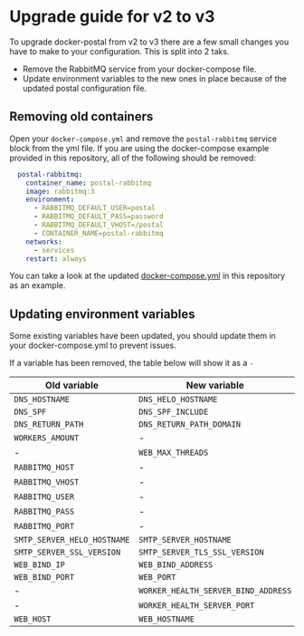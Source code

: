 # Upgrade guide for v2 to v3

To upgrade docker-postal from v2 to v3 there are a few small changes you have to make to your configuration.
This is split into 2 taks.

- Remove the RabbitMQ service from your docker-compose file.
- Update environment variables to the new ones in place because of the updated postal configuration file.


## Removing old containers
Open your `docker-compose.yml` and remove the `postal-rabbitmq` service block from the yml file.
If you are using the docker-compose example provided in this repository, all of the following should be removed:
```yml
  postal-rabbitmq:
    container_name: postal-rabbitmq
    image: rabbitmq:3
    environment:
      - RABBITMQ_DEFAULT_USER=postal
      - RABBITMQ_DEFAULT_PASS=password
      - RABBITMQ_DEFAULT_VHOST=/postal
      - CONTAINER_NAME=postal-rabbitmq
    networks:
      - services
    restart: always
```
You can take a look at the updated [docker-compose.yml](examples/docker-compose.yml) in this repository as an example.

## Updating environment variables
Some existing variables have been updated, you should update them in your docker-compose.yml to prevent issues.

If a variable has been removed, the table below will show it as a `-`

| Old variable                  | New variable                          |
| ----------------------------- | ------------------------------------- |
| `DNS_HOSTNAME`                | `DNS_HELO_HOSTNAME`                   |
| `DNS_SPF`                     | `DNS_SPF_INCLUDE`                     |
| `DNS_RETURN_PATH`             | `DNS_RETURN_PATH_DOMAIN`              |
| `WORKERS_AMOUNT`              | -                                     |
| -                             | `WEB_MAX_THREADS`                     |
| `RABBITMQ_HOST`               | -                                     |
| `RABBITMQ_VHOST`              | -                                     |
| `RABBITMQ_USER`               | -                                     |
| `RABBITMQ_PASS`               | -                                     |
| `RABBITMQ_PORT`               | -                                     |
| `SMTP_SERVER_HELO_HOSTNAME`   | `SMTP_SERVER_HOSTNAME`                |
| `SMTP_SERVER_SSL_VERSION`     | `SMTP_SERVER_TLS_SSL_VERSION`         |
| `WEB_BIND_IP`                 | `WEB_BIND_ADDRESS`                    |
| `WEB_BIND_PORT`               | `WEB_PORT`                            |
| -                             | `WORKER_HEALTH_SERVER_BIND_ADDRESS`   |
| -                             | `WORKER_HEALTH_SERVER_PORT`           |
| `WEB_HOST`                    | `WEB_HOSTNAME`                        |